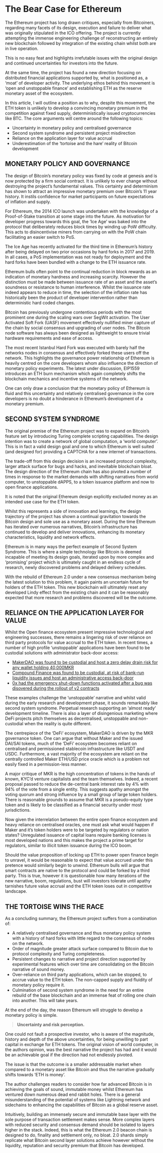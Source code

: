 # The Bear Case for Ethereum

The Ethereum project has long drawn critiques, especially from Bitcoiners, regarding many facets of its design, execution and failure to deliver what was originally stipulated in the ICO offering. The project is currently attempting the immense engineering challenge of reconstructing an entirely new blockchain followed by integration of the existing chain whilst both are in live operation.

This is no easy feat and highlights irrefutable issues with the original design and continued uncertainties for investors into the future.

At the same time, the project has found a new direction focusing on distributed financial applications supported by, what is positioned as, a ‘moat’ of developer activity. The underlying ethos behind this movement is ‘open and unstoppable finance’ and establishing ETH as the reserve monetary asset of the ecosystem. 

In this article, I will outline a position as to why, despite this movement, the ETH token is unlikely to develop a convincing monetary premium in the competition against fixed supply, deterministically issued cryptocurrencies like BTC. The core arguments will centre around the following topics:

- Uncertainty in monetary policy and centralised governance
- Second system syndrome and persistent project misdirection
- Reliance on the application layer for value accrual
- Underestimation of the ‘tortoise and the hare’ reality of Bitcoin development

## MONETARY POLICY AND GOVERNANCE
The design of Bitcoin’s monetary policy was fixed by code at genesis and is now protected by a firm social contract. It is unlikely to ever change without destroying the project’s fundamental values. This certainty and determinism has shown to attract an impressive monetary premium over Bitcoin’s 11 year history. It instils confidence for market participants on future expectations of inflation and supply.

For Ethereum, the 2014 ICO launch was undertaken with the knowledge of a Proof-of-Stake transition at some stage into the future. As motivation for developer progress towards this goal, the ‘Ice Age’ was baked into the protocol that deliberately reduces block times by winding up PoW difficulty. This acts to disincentivise miners from carrying on with the PoW chain facilitating an easier switch to PoS.

The Ice Age has recently activated for the third time in Ethereum’s history after being delayed on two prior occasions by hard forks in 2017 and 2019. In all cases, a PoS implementation was not ready for deployment and the hard forks have been bundled with a change to the ETH issuance rate.

Ethereum bulls often point to the continual reduction in block rewards as an indication of monetary hardness and increasing scarcity. However the distinction must be made between issuance rate of an asset and the asset’s soundness or resistance to human interference. Whilst the issuance rate indeed appears to reduce in time, the selection of the inflation rate has historically been the product of developer intervention rather than deterministic hard coded changes. 


Bitcoin has previously undergone contentious periods with the most prominent one during the scaling wars over SegWit activation. The User Activated Soft Fork (UASF) movement effectively nullified miner capture of the chain by social consensus and upgrading of user nodes. The Bitcoin node software has always been designed as lightweight to ensure trivial hardware requirements and ease of access.

The most recent Istanbul Hard Fork was executed with barely half the networks nodes in consensus and effectively forked these users off the network. This highlights the governance power relationship of Ethereum is heavily centred on the core developers whom also influence the direction of monetary policy experiments. The latest under discussion, EIP1559 introduces an ETH burn mechanism which again completely shifts the blockchain mechanics and incentive systems of the network.
 

One can only draw a conclusion that the monetary policy of Ethereum is fluid and this uncertainty and relatively centralised governance in the core developers is no doubt a hinderance in Ethereum’s development of a monetary premium.

## SECOND SYSTEM SYNDROME

The original premise of the Ethereum project was to expand on Bitcoin’s feature set by introducing Turing complete scripting capabilities. The design intention was to create a network of global computation, a ‘world computer’. This is in fact a valid design goal and one to which Ethereum is well suited (and designed for) providing a CAPTCHA for a new internet of transactions.

The trade-off from this design decision is an increased protocol complexity, larger attack surface for bugs and hacks, and inevitable blockchain bloat. The design direction of the Ethereum chain has also pivoted a number of times in response to the market demands with shifting narratives from world computer, to unstoppable dAPPS, to a token issuance platform and now to open finance applications. 

It is noted that the original Ethereum design explicitly excluded money as an intended use case for the ETH token.

Whilst this represents a side of innovation and learnings, the design trajectory of the project has shown a continual gravitation towards the Bitcoin design and sole use as a monetary asset. During the time Ethereum has iterated over numerous narratives, Bitcoin’s infrastructure has continued to develop and deliver innovations, enhancing its monetary characteristics, liquidity and network effects. 

Ethereum is in many ways the perfect example of Second System Syndrome. This is where a simple technology like Bitcoin is deemed incapable of meeting its design goals, iterated upon by more complex and ‘promising’ project which is ultimately caught in an endless cycle of research, newly discovered problems and delayed delivery schedules. 

With the rebuild of Ethereum 2.0 under a new consensus mechanism being the latest solution to this problem, it again paints an uncertain future for holders of the ETH token. This new blockchain will ultimately reset any developed Lindy effect from the existing chain and it can be reasonably expected that more research and problems discovered will be the outcome.

## RELIANCE ON THE APPLICATION LAYER FOR VALUE
Whilst the Open finance ecosystem present impressive technological and engineering successes, there remains a lingering risk of over reliance on third party protocols for value accrual to the ETH token. In recent times, a number of high profile ‘unstoppable’ applications have been found to be custodial solutions with administrator back-door access: 

- [MakerDAO was found to be custodial and host a zero delay drain risk for any wallet holding 40,000MKR](https://medium.com/coinmonks/how-to-turn-20m-into-340m-in-15-seconds-48d161a42311?)
- [Compound Finance was found to be custodial, at risk of bank-run liquidity issues and host an administrative access back-door](https://medium.com/@ameensol/what-you-should-know-before-putting-half-a-million-dai-in-compound-fafdb2645f77)
- [0x had the emergency shut-down functions activated after a bug was disovered during the rollout of v2 contracts](https://samczsun.com/the-0x-vulnerability-explained/)

These examples challenge the ‘unstoppable’ narrative and whilst valid during the early research and development phase, it sounds remarkably like second system syndrome. Perpetual research supporting an ‘almost ready’ development timeline. There is also a layer of disingenious marketing where DeFi projects pitch themselves as decentralised, unstoppable and non-custodial when the reality is quite different.

The centrepiece of the ‘DeFi’ ecosystem, MakerDAO is driven by the MKR governance token. One can argue that without Maker and the issued DAI/SAI tokens, much of the ‘DeFi’ ecosystem becomes reliant on centralised and permissioned stablecoin infrastructure like USDT and USDC. Furthermore, a vast majority of the ecosystem are reliant on the centrally controlled Maker ETH/USD price oracle which is a problem not easily fixed in a permission-less manner.

A major critique of MKR is the high concentration of tokens in the hands of known, KYC’d venture capitalists and the team themselves. Indeed, a recent proposal passed to reduce the de-central bank interest rate by 4% with 94% of the vote from a single entity. This suggests apathy amongst the voting quorum and strong influence by a small group of large token holders. There is reasonable grounds to assume that MKR is a pseudo-equity type token and is likely to be classified as a financial security under most jurisdictions.

Now given the interrelation between the entire open finance ecosystem and heavy reliance on centralised oracles, one must ask what would happen if Maker and it’s token holders were to be targeted by regulators or nation states? Unregulated issuance of capital loans require banking licenses is most developed nations and this makes the project a prime target for regulators, similar to illicit token issuance during the ICO boom.

Should the value proposition of locking up ETH to power open finance begin to unravel, it would be reasonable to expect that value accrued under this pretence would similarly begin to unwind. Ethereum bulls will argue that smart contracts are native to the protocol and could be forked by a third party. This is true, however it is questionable how many iterations of the new narrative, boom, regulations, bust will investors tolerate until apathy tarnishes future value accrual and the ETH token loses out in competitive landscape.

## THE TORTOISE WINS THE RACE

As a concluding summary, the Ethereum project suffers from a combination of:
- A relatively centralised governance and thus monetary policy system with a history of hard forks with little regard to the consensus of nodes on the network.
- Order of magnitude greater attack surface compared to Bitcoin due to protocol complexity and Turing completeness.
- Persistent changes to narrative and project direction supported by experimental features which over time are consolidating on the Bitcoin narrative of sound money.
- Over-reliance on third party applications, which can be stopped, to accrue value to the ETH token. The non-capped supply and fluidity of monetary policy require it.
- Culmination of second system syndrome in the need for an entire rebuild of the base blockchain and an immense feat of rolling one chain into another. This will take years.

At the end of the day, the reason Ethereum will struggle to develop a monetary policy is simple.

> **Uncertainty and risk perception.**

One could not fault a prospective investor, who is aware of the magnitude, history and depth of the above uncertainties, for being unwilling to part capital in exchange for ETH tokens. The original vision of world computer, in the authors opinion, was the best narrative the project has had and it would be an achievable goal if the direction had not endlessly pivoted. 

The issue is that the outcome is a smaller addressable market when compared to a monetary asset like Bitcoin and thus the narrative gradually shifts towards ‘ETH is money’.

The author challenges readers to consider how far advanced Bitcoin is in achieving the goals of sound, immutable money whilst Ethereum has ventured down numerous dead end rabbit holes. There is a general misunderstanding of the potential of systems like Lightning network and sidechains to enhancing the capabilities of Bitcoin as a global reserve asset.

Intuitively, building an immensely secure and immutable base layer with the sole purpose of transaction settlement makes sense. More complex layers with reduced security and consensus demand should be isolated to layers higher in the stack. Indeed, this is what the Ethereum 2.0 beacon chain is designed to do, finality and settlement only, no bloat. 2.0 shards simply replicate what Bitcoin second layer solutions achieve however without the liquidity, reputation and security premium that Bitcoin has developed.

